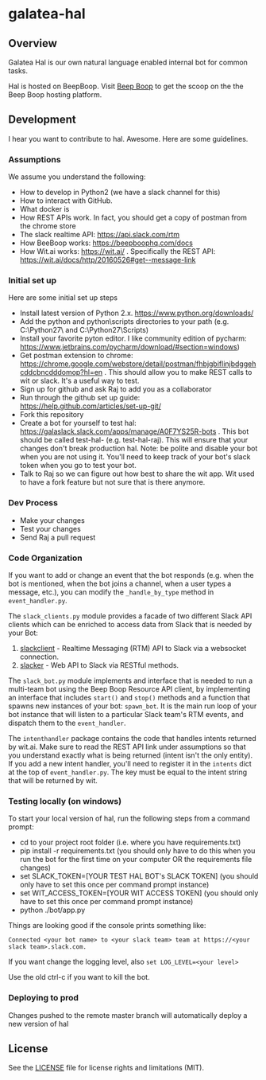 galatea-hal
=============

## Overview
Galatea Hal is our own natural language enabled internal bot for common tasks.   

Hal is hosted on BeepBoop. Visit [Beep Boop](https://beepboophq.com/docs/article/overview) to get the scoop on the the Beep Boop hosting platform. 

## Development
I hear you want to contribute to hal.  Awesome.  Here are some guidelines.

### Assumptions
We assume you understand the following:
- How to develop in Python2 (we have a slack channel for this)
- How to interact with GitHub. 
- What docker is
- How REST APIs work. In fact, you should get a copy of postman from the chrome store
- The slack realtime API:  https://api.slack.com/rtm  
- How BeeBoop works: https://beepboophq.com/docs 
- How Wit.ai works: https://wit.ai/ .  Specifically the REST API: https://wit.ai/docs/http/20160526#get--message-link

### Initial set up
Here are some initial set up steps
- Install latest version of Python 2.x.  https://www.python.org/downloads/
- Add the python and python\scripts directories to your path (e.g. C:\Python27\ and C:\Python27\Scripts)
- Install your favorite pyton editor.  I like community edition of pycharm:  https://www.jetbrains.com/pycharm/download/#section=windows)
- Get postman extension to chrome:  https://chrome.google.com/webstore/detail/postman/fhbjgbiflinjbdggehcddcbncdddomop?hl=en .  This should allow you to make REST calls to wit or slack.  It's a useful way to test.
- Sign up for github and ask Raj to add you as a collaborator
- Run through the github set up guide:  https://help.github.com/articles/set-up-git/
- Fork this repository
- Create a bot for yourself to test hal:  https://galaslack.slack.com/apps/manage/A0F7YS25R-bots .  This bot should be called test-hal-<your name> (e.g. test-hal-raj).  This will ensure that your changes don't break production hal.  Note: be polite and disable your bot when you are not using it.  You'll need to keep track of your bot's slack token when you go to test your bot.
- Talk to Raj so we can figure out how best to share the wit app.  Wit used to have a fork feature but not sure that is there anymore.


### Dev Process
- Make your changes
- Test your changes
- Send Raj a pull request

### Code Organization
If you want to add or change an event that the bot responds (e.g. when the bot is mentioned, when the bot joins a channel, when a user types a message, etc.), you can modify the `_handle_by_type` method in `event_handler.py`.

The `slack_clients.py` module provides a facade of two different Slack API clients which can be enriched to access data from Slack that is needed by your Bot:

1. [slackclient](https://github.com/slackhq/python-slackclient) - Realtime Messaging (RTM) API to Slack via a websocket connection.
2. [slacker](https://github.com/os/slacker) - Web API to Slack via RESTful methods.

The `slack_bot.py` module implements and interface that is needed to run a multi-team bot using the Beep Boop Resource API client, by implementing an interface that includes `start()` and `stop()` methods and a function that spawns new instances of your bot: `spawn_bot`.  It is the main run loop of your bot instance that will listen to a particular Slack team's RTM events, and dispatch them to the `event_handler`.

The `intenthandler` package contains the code that handles intents returned by wit.ai.  Make sure to read the REST API link under assumptions so that you understand exactly what is being returned (intent isn't the only entity).  If you add a new intent handler, you'll need to register it in the `intents` dict at the top of `event_handler.py`.  The key must be equal to the intent string that will be returned by wit.

### Testing locally (on windows)

To start your local version of hal, run the following steps from a command prompt:
- cd to your project root folder (i.e. where you have requirements.txt)
- pip install -r requirements.txt (you should only have to do this when you run the bot for the first time on your computer OR the requirements file changes)
- set SLACK_TOKEN=[YOUR TEST HAL BOT's SLACK TOKEN] (you should only have to set this once per command prompt instance)
- set WIT_ACCESS_TOKEN=[YOUR WIT ACCESS TOKEN] (you should only have to set this once per command prompt instance)
- python ./bot/app.py

Things are looking good if the console prints something like:

	Connected <your bot name> to <your slack team> team at https://<your slack team>.slack.com.

If you want change the logging level, also `set LOG_LEVEL=<your level>`

Use the old ctrl-c if you want to kill the bot.

### Deploying to prod
Changes pushed to the remote master branch will automatically deploy a new version of hal

## License

See the [LICENSE](LICENSE.md) file for license rights and limitations (MIT).
